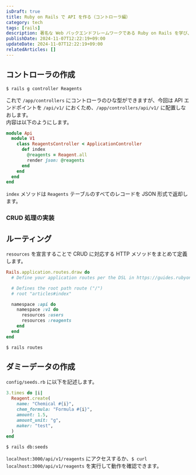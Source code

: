 ```yaml
---
isDraft: true
title: Ruby on Rails で API を作る（コントローラ編）
category: tech
tags: [rails]
description: 著名な Web バックエンドフレームワークである Ruby on Rails を学び、 API を作ります。第3回のこの記事では、Rails の Active Controller とルーティングについて学習します。 
publishDate: 2024-11-07T12:22:19+09:00
updateDate: 2024-11-07T12:22:19+09:00
relatedArticles: []
---
```


## コントローラの作成

```bash:コントローラの作成
$ rails g controller Reagents
```

これで `/app/controllers` にコントローラのひな型ができますが、今回は API エンドポイントを `/api/v1/` におくため、`/app/controllers/api/v1/` に配置しなおします。
\
内容は以下のようにします。

```ruby:/api/v1/reagents_controller.rb
module Api
  module V1
    class ReagentsController < ApplicationController
      def index
        @reagents = Reagent.all
        render json: @reagents
      end
    end
  end
end
```

`index` メソッドは `Reagents` テーブルのすべてのレコードを JSON 形式で返却します。

### CRUD 処理の実装

## ルーティング

`resources` を宣言することで CRUD に対応する HTTP メソッドをまとめて定義します。

```ruby:config/routes.rb
Rails.application.routes.draw do
  # Define your application routes per the DSL in https://guides.rubyonrails.org/routing.html

  # Defines the root path route ("/")
  # root "articles#index"

  namespace :api do
    namespace :v1 do
      resources :users
      resources :reagents
    end
  end
end
```

```bash:確認
$ rails routes
```

## ダミーデータの作成

`config/seeds.rb` に以下を記述します。

```ruby:/config/seeds.rb
3.times do |i|
  Reagent.create(
    name: "Chemical #{i}", 
    chem_formula: "Formula #{i}", 
    amount: 1.5,
    amount_unit: "g",
    maker: "test",
  )
end
```

```bash:ダミーデータを生成
$ rails db:seeds
```

`localhost:3000/api/v1/reagents` にアクセスするか、`$ curl localhost:3000/api/v1/reagents` を実行して動作を確認できます。